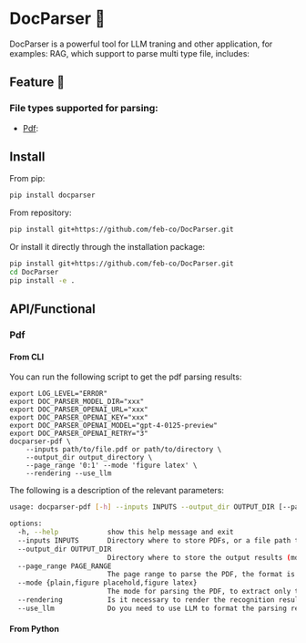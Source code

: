 # DocParser 📄
DocParser is a powerful tool for LLM traning and other application, for examples: RAG, which support to parse multi type file, includes:

## Feature 🎉

### File types supported for parsing:
- [Pdf](#Pdf): 

## Install

From pip:
```bash (Not support now)
pip install docparser
```

From repository:
```bash
pip install git+https://github.com/feb-co/DocParser.git
```

Or install it directly through the installation package:
```bash
pip install git+https://github.com/feb-co/DocParser.git
cd DocParser
pip install -e .
```

## API/Functional
### Pdf
#### From CLI
You can run the following script to get the pdf parsing results:
```shell
export LOG_LEVEL="ERROR"
export DOC_PARSER_MODEL_DIR="xxx"
export DOC_PARSER_OPENAI_URL="xxx"
export DOC_PARSER_OPENAI_KEY="xxx"
export DOC_PARSER_OPENAI_MODEL="gpt-4-0125-preview"
export DOC_PARSER_OPENAI_RETRY="3"
docparser-pdf \
    --inputs path/to/file.pdf or path/to/directory \
    --output_dir output_directory \
    --page_range '0:1' --mode 'figure latex' \
    --rendering --use_llm
```

The following is a description of the relevant parameters:
```bash
usage: docparser-pdf [-h] --inputs INPUTS --output_dir OUTPUT_DIR [--page_range PAGE_RANGE] [--mode {plain,figure placehold,figure latex}] [--rendering] [--use_llm]

options:
  -h, --help            show this help message and exit
  --inputs INPUTS       Directory where to store PDFs, or a file path to a single PDF
  --output_dir OUTPUT_DIR
                        Directory where to store the output results (md/json/images).
  --page_range PAGE_RANGE
                        The page range to parse the PDF, the format is 'start_page:end_page', that is, [start, end). Default: full.
  --mode {plain,figure placehold,figure latex}
                        The mode for parsing the PDF, to extract only the plain text or the text plus images.
  --rendering           Is it necessary to render the recognition results of the input PDF to output the recognition range? Default: False.
  --use_llm             Do you need to use LLM to format the parsing results? If so, please specify the corresponding parameters through the environment variables: DOC_PARSER_OPENAI_URL, DOC_PARSER_OPENAI_KEY, DOC_PARSER_OPENAI_MODEL. Default: False.
```


#### From Python
